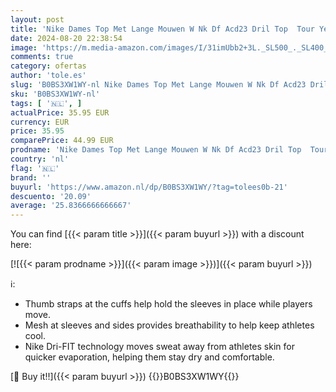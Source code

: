 ```yaml
---
layout: post
title: 'Nike Dames Top Met Lange Mouwen W Nk Df Acd23 Dril Top  Tour Yellow/University Goud/Zwart  DR1354-719  M'
date: 2024-08-20 22:38:54
image: 'https://m.media-amazon.com/images/I/31imUbb2+3L._SL500_._SL400_.jpg'
comments: true
category: ofertas
author: 'tole.es'
slug: 'B0BS3XW1WY-nl Nike Dames Top Met Lange Mouwen W Nk Df Acd23 Dril Top...'
sku: 'B0BS3XW1WY-nl'
tags: [ '🇳🇱', ]
actualPrice: 35.95 EUR
currency: EUR
price: 35.95
comparePrice: 44.99 EUR
prodname: 'Nike Dames Top Met Lange Mouwen W Nk Df Acd23 Dril Top  Tour Yellow/University Goud/Zwart  DR1354-719  M'
country: 'nl'
flag: '🇳🇱'
brand: ''
buyurl: 'https://www.amazon.nl/dp/B0BS3XW1WY/?tag=tolees0b-21'
descuento: '20.09'
average: '25.8366666666667'
---
```


You can find [{{< param title >}}]({{< param buyurl >}}) with a discount here:

[![{{< param prodname >}}]({{< param image >}})]({{< param buyurl >}})

ℹ️:

- Thumb straps at the cuffs help hold the sleeves in place while players move.
- Mesh at sleeves and sides provides breathability to help keep athletes cool.
- Nike Dri-FIT technology moves sweat away from athletes skin for quicker evaporation, helping them stay dry and comfortable.

[🛒 Buy it!!]({{< param buyurl >}})
{{<world>}}B0BS3XW1WY{{</world>}}
